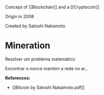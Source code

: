 Concept of [[Blockchain]] and a [[Cryptocoin]]

Origin in 2008

Created by Satoshi Nakamoto

# Mineration
Resolver um problema matemático

Encontrar o nonce mantém a rede no ar...

**References:**
- [[Bitcoin by Satoshi Nakamoto.pdf]]
